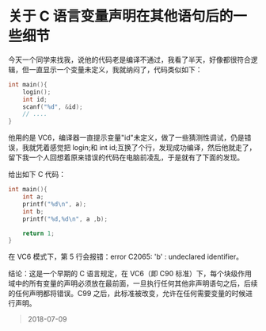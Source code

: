 # 关于 C 语言变量声明在其他语句后的一些细节

今天一个同学来找我，说他的代码老是编译不通过，我看了半天，好像都很符合逻辑，但一直显示一个变量未定义，我就纳闷了，代码类似如下：

```c
int main(){
    login();
    int id;
    scanf("%d", &id);
    // ....
}
```

他用的是 VC6，编译器一直提示变量"id"未定义，做了一些猜测性调试，仍是错误，我就凭着感觉把 login;和 int id;互换了个行，发现成功编译，然后他就走了，留下我一个人回想着原来错误的代码在电脑前凌乱，于是就有了下面的发现。

给出如下 C 代码：

```c
int main(){
    int a;
    printf("%d\n", a);
    int b;
    printf("%d,%d\n", a ,b);

    return 1;
}
```

在 VC6 模式下，第 5 行会报错：error C2065: 'b' : undeclared identifier。

结论：这是一个早期的 C 语言规定，在 VC6（即 C90 标准）下，每个块级作用域中的所有变量的声明必须放在最前面，一旦执行任何其他非声明语句之后，后续的任何声明都将错误。C99 之后，此标准被改变，允许在任何需要变量的时候进行声明。

> 2018-07-09
